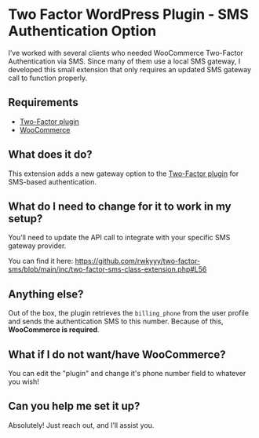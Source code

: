# Two Factor WordPress Plugin - SMS Authentication Option
I’ve worked with several clients who needed WooCommerce Two-Factor Authentication via SMS. Since many of them use a local SMS gateway, I developed this small extension that only requires an updated SMS gateway call to function properly.

## Requirements
- [Two-Factor plugin](https://github.com/WordPress/two-factor)  
- [WooCommerce](https://github.com/woocommerce/woocommerce)

## What does it do?
This extension adds a new gateway option to the [Two-Factor plugin](https://github.com/WordPress/two-factor) for SMS-based authentication.

## What do I need to change for it to work in my setup?
You’ll need to update the API call to integrate with your specific SMS gateway provider.

You can find it here: https://github.com/rwkyyy/two-factor-sms/blob/main/inc/two-factor-sms-class-extension.php#L56

## Anything else?
Out of the box, the plugin retrieves the `billing_phone` from the user profile and sends the authentication SMS to this number. Because of this, **WooCommerce is required**.

## What if I do not want/have WooCommerce?
You can edit the "plugin" and change it's phone number field to whatever you wish!

## Can you help me set it up?
Absolutely! Just reach out, and I’ll assist you.
